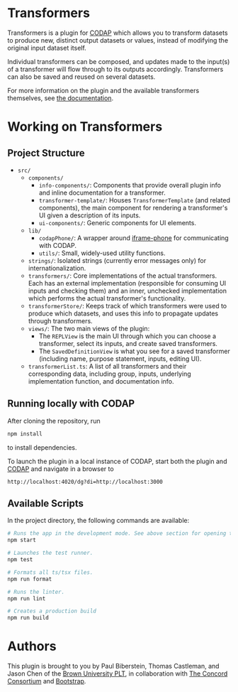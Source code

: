 # Transformers

Transformers is a plugin for [CODAP](https://codap.concord.org/) which allows you to transform datasets to produce new, distinct output datasets or values, instead of modifying the original input dataset itself.

Individual transformers can be composed, and updates made to the input(s) of a transformer will flow through to its outputs accordingly. Transformers
can also be saved and reused on several datasets.

For more information on the plugin and the available transformers themselves, see [the documentation](https://docs.google.com/document/d/1NZA9gxtu6jD3M-5SQyx0tvV2N5qYKMgRm1XUwMnLgJU/edit?usp=sharing).

# Working on Transformers

## Project Structure

- `src/`
  - `components/`
    - `info-components/`: Components that provide overall plugin info and inline documentation for a transformer.
    - `transformer-template/`: Houses `TransformerTemplate` (and related components), the main component for rendering a transformer's UI given a description of its inputs.
    - `ui-components/`: Generic components for UI elements.
  - `lib/`
    - `codapPhone/`: A wrapper around [iframe-phone](https://github.com/concord-consortium/iframe-phone) for communicating with CODAP.
    - `utils/`: Small, widely-used utility functions.
  - `strings/`: Isolated strings (currently error messages only) for internationalization.
  - `transformers/`: Core implementations of the actual transformers. Each has an external implementation (responsible for consuming UI inputs and checking them) and an inner, unchecked implementation which performs the actual transformer's functionality.
  - `transformerStore/`: Keeps track of which transformers were used to produce which datasets, and uses this info to propagate updates through transformers.
  - `views/`: The two main views of the plugin:
    - The `REPLView` is the main UI through which you can choose a transformer, select its inputs, and create saved transformers.
    - The `SavedDefinitionView` is what you see for a saved transformer (including name, purpose statement, inputs, editing UI).
  - `transformerList.ts`: A list of all transformers and their corresponding data, including group, inputs, underlying implementation function, and documentation info.

## Running locally with CODAP

After cloning the repository, run

```bash
npm install
```

to install dependencies.

To launch the plugin in a local instance of CODAP, start both the plugin and [CODAP](https://github.com/concord-consortium/codap) and navigate in a browser to

```
http://localhost:4020/dg?di=http://localhost:3000
```

## Available Scripts

In the project directory, the following commands are available:

```bash
# Runs the app in the development mode. See above section for opening the plugin inside CODAP.
npm start
```

```bash
# Launches the test runner.
npm test
```

```bash
# Formats all ts/tsx files.
npm run format
```

```bash
# Runs the linter.
npm run lint
```

```bash
# Creates a production build
npm run build
```

# Authors

This plugin is brought to you by Paul Biberstein, Thomas Castleman, and Jason Chen of the [Brown University PLT](https://cs.brown.edu/research/plt/), in collaboration with [The Concord Consortium](https://concord.org/) and [Bootstrap](https://bootstrapworld.org/).
